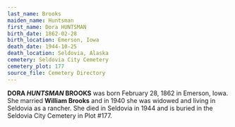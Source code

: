 ```yaml
---
last_name: Brooks
maiden_name: Huntsman
first_name: Dora HUNTSMAN
birth_date: 1862-02-28
birth_location: Emerson, Iowa
death_date: 1944-10-25
death_location: Seldovia, Alaska
cemetery: Seldovia City Cemetery
cemetery_plot: 177
source_file: Cemetery Directory
---
```

**DORA *HUNTSMAN* BROOKS** was born February 28, 1862 in Emerson, Iowa. She married **William Brooks** and in 1940 she was widowed and living in Seldovia as a rancher. She died in Seldovia in 1944 and is buried in the Seldovia City Cemetery in Plot #177.  
